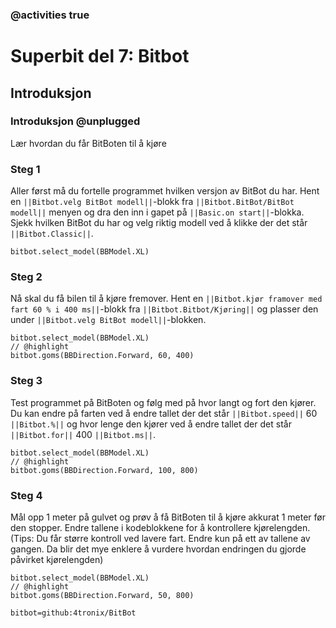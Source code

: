 ### @activities true

# Superbit del 7: Bitbot
## Introduksjon
### Introduksjon @unplugged

Lær hvordan du får BitBoten til å kjøre

### Steg 1

Aller først må du fortelle programmet hvilken versjon av BitBot du har.
Hent en ``||Bitbot.velg BitBot modell||``-blokk fra ``||Bitbot.BitBot/BitBot modell||`` menyen og dra den inn i gapet på ``||Basic.on start||``-blokka.
Sjekk hvilken BitBot du har og velg riktig modell ved å klikke der det står ``||Bitbot.Classic||``.

```blocks
bitbot.select_model(BBModel.XL)
```

### Steg 2

Nå skal du få bilen til å kjøre fremover.
Hent en ``||Bitbot.kjør framover med fart 60 % i 400 ms||``-blokk fra ``||Bitbot.Bitbot/Kjøring||`` og plasser den under ``||Bitbot.velg BitBot modell||``-blokken.

```blocks
bitbot.select_model(BBModel.XL)
// @highlight
bitbot.goms(BBDirection.Forward, 60, 400)
```

### Steg 3

Test programmet på BitBoten og følg med på hvor langt og fort den kjører.
Du kan endre på farten ved å endre tallet der det står ``||Bitbot.speed||`` 60 ``||Bitbot.%||`` og hvor lenge den kjører ved å endre tallet der det står ``||Bitbot.for||`` 400 ``||Bitbot.ms||``.

```blocks
bitbot.select_model(BBModel.XL)
// @highlight
bitbot.goms(BBDirection.Forward, 100, 800)
```

### Steg 4

Mål opp 1 meter på gulvet og prøv å få BitBoten til å kjøre akkurat 1 meter før den stopper.
Endre tallene i kodeblokkene for å kontrollere kjørelengden.
(Tips: Du får større kontroll ved lavere fart.
Endre kun på ett av tallene av gangen.
Da blir det mye enklere å vurdere hvordan endringen du gjorde påvirket kjørelengden)

```blocks
bitbot.select_model(BBModel.XL)
// @highlight
bitbot.goms(BBDirection.Forward, 50, 800)
```


```package
bitbot=github:4tronix/BitBot
```

<script src="https://makecode.com/gh-pages-embed.js"></script><script>makeCodeRender("{{ site.makecode.home_url }}", "{{ site.github.owner_name }}/{{ site.github.repository_name }}");</script>



